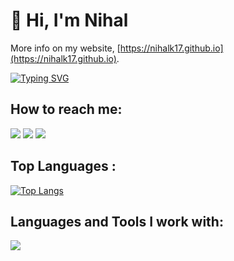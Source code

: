 # 👋 Hi, I'm Nihal 

More info on my website, [https://nihalk17.github.io](https://nihalk17.github.io). 


[![Typing SVG](https://readme-typing-svg.herokuapp.com?vCenter=true&width=500&lines=Grad+Student+at+Stony+Brook+University)](https://git.io/typing-svg)



## How to reach me: 
<a href="mailto:nihalk17.iitkgp@gmail.com">
<img src="https://img.shields.io/badge/nihalk17.iitkgp%40gmail.com-7B83EB?&style=for-the-badge&logo=Microsoft-outlook&logoColor=white" ></a>
<a href="https://www.instagram.com/_nihalk17_/">   <img src="https://img.shields.io/badge/@_nihalk17_-%23E4405F?&style=for-the-badge&logo=instagram&logoColor=white"></a>
<a href="https://www.linkedin.com/in/nihalk17/"><img src="https://img.shields.io/badge/nihalk17-%230077B5?&style=for-the-badge&logo=linkedin&logoColor=white" ></a>

## Top Languages :
[![Top Langs](https://github-readme-stats.vercel.app/api/top-langs/?username=nihalk17&layout=compact&theme=dark)](https://github.com/anuraghazra/github-readme-stats)

## Languages and Tools I work with:

<p align="left">
  <a href="https://skillicons.dev">
    <img src="https://skillicons.dev/icons?i=python,cpp,lua,matlab,arduino,mysql,sklearn,tensorflow,pytorch,git,fastapi,opencv,azure,bash,aws&perline=15"/>
  </a>
</p>
